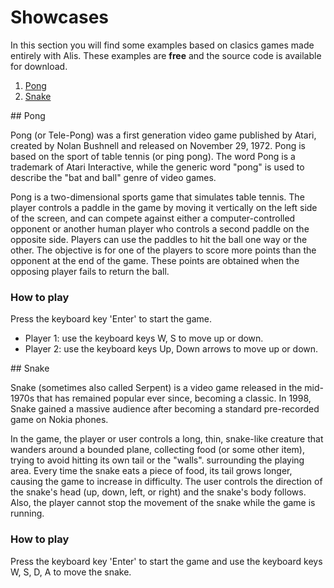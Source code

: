 # Showcases

In this section you will find some examples based on clasics games made entirely with Alis. These examples are **free** and the source code is available for download.

1. [Pong](#pong)
2. [Snake](#snake)

<div id='pong'/>
## Pong
 
Pong (or Tele-Pong) was a first generation video game published by Atari, created by Nolan Bushnell and released on November 29, 1972. Pong is based on the sport of table tennis (or ping pong). The word Pong is a trademark of Atari Interactive, while the generic word "pong" is used to describe the "bat and ball" genre of video games.

Pong is a two-dimensional sports game that simulates table tennis. The player controls a paddle in the game by moving it vertically on the left side of the screen, and can compete against either a computer-controlled opponent or another human player who controls a second paddle on the opposite side. Players can use the paddles to hit the ball one way or the other. The objective is for one of the players to score more points than the opponent at the end of the game. These points are obtained when the opposing player fails to return the ball.

### How to play
Press the keyboard key 'Enter' to start the game. 

* Player 1: use the keyboard keys W, S to move up or down.
* Player 2: use the keyboard keys Up, Down arrows to move up or down.

<div id='snake'/>
## Snake

Snake (sometimes also called Serpent) is a video game released in the mid-1970s that has remained popular ever since, becoming a classic. In 1998, Snake gained a massive audience after becoming a standard pre-recorded game on Nokia phones.

In the game, the player or user controls a long, thin, snake-like creature that wanders around a bounded plane, collecting food (or some other item), trying to avoid hitting its own tail or the "walls". surrounding the playing area. Every time the snake eats a piece of food, its tail grows longer, causing the game to increase in difficulty. The user controls the direction of the snake's head (up, down, left, or right) and the snake's body follows. Also, the player cannot stop the movement of the snake while the game is running.

### How to play
Press the keyboard key 'Enter' to start the game and use the keyboard keys W, S, D, A to move the snake. 